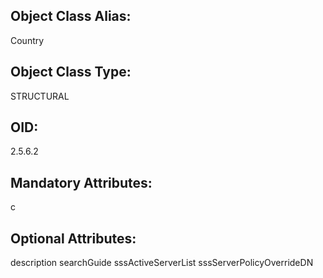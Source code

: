 ## Object Class Alias:
  Country

## Object Class Type:
  STRUCTURAL

## OID:
  2.5.6.2

## Mandatory Attributes:
  c

## Optional Attributes:
  description
  searchGuide
  sssActiveServerList
  sssServerPolicyOverrideDN
